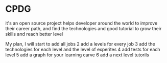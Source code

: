 # CPDG
it's an open source project helps developer around the world to improve their career path,
and find the technologies and good tutorial to grow their skills and reach better level 

My plan, 
I will start to add all jobs
2 add a levels for every job
3 add the technologies for each level and the level of experites
4 add tests for each level
5 add a graph for your learning carve
6 add a next level tutorils

